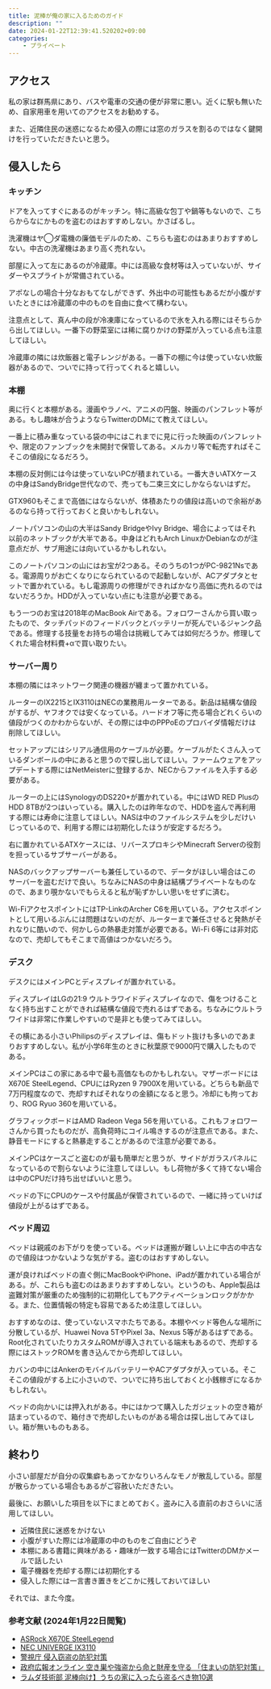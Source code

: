 ```yaml
---
title: 泥棒が俺の家に入るためのガイド
description: ""
date: 2024-01-22T12:39:41.520202+09:00
categories:
    - プライベート
---
```


## アクセス

私の家は群馬県にあり、バスや電車の交通の便が非常に悪い。近くに駅も無いため、自家用車を用いてのアクセスをお勧めする。

また、近隣住民の迷惑になるため侵入の際には窓のガラスを割るのではなく鍵開けを行っていただきたいと思う。

## 侵入したら

### キッチン

ドアを入ってすぐにあるのがキッチン。特に高級な包丁や鍋等もないので、こちらからなにかものを盗むのはおすすめしない。かさばるし。

洗濯機はヤ◯ダ電機の廉価モデルのため、こちらも盗むのはあまりおすすめしない。中古の洗濯機はあまり高く売れない。

部屋に入って左にあるのが冷蔵庫。中には高級な食材等は入っていないが、サイダーやスプライトが常備されている。

アポなしの場合十分なおもてなしができず、外出中の可能性もあるだが小腹がすいたときには冷蔵庫の中のものを自由に食べて構わない。

注意点として、真ん中の段が冷凍庫になっているので氷を入れる際にはそちらから出してほしい。一番下の野菜室には稀に腐りかけの野菜が入っている点も注意してほしい。

冷蔵庫の隣には炊飯器と電子レンジがある。一番下の棚に今は使っていない炊飯器があるので、ついでに持って行ってくれると嬉しい。

### 本棚

奥に行くと本棚がある。漫画やラノベ、アニメの円盤、映画のパンフレット等がある。もし趣味が合うようならTwitterのDMにて教えてほしい。

一番上に積み重なっている袋の中にはこれまでに見に行った映画のパンフレットや、限定のファンブックを未開封で保管してある。メルカリ等で転売すればそこそこの値段になるだろう。

本棚の反対側には今は使っていないPCが積まれている。一番大きいATXケースの中身はSandyBridge世代なので、売っても二束三文にしかならないはずだ。

GTX960もそこまで高価にはならないが、体積あたりの値段は高いので余裕があるのなら持って行っておくと良いかもしれない。

ノートパソコンの山の大半はSandy BridgeやIvy Bridge、場合によってはそれ以前のネットブックが大半である。中身はどれもArch LinuxかDebianなのが注意点だが、サブ用途には向いているかもしれない。

このノートパソコンの山にはお宝が2つある。そのうちの1つがPC-9821Nsである。電源周りがお亡くなりになられているので起動しないが、ACアダプタとセットで置かれている。もし電源周りの修理ができればかなり高価に売れるのではないだろうか。HDDが入っていない点にも注意が必要である。

もう一つのお宝は2018年のMacBook Airである。フォロワーさんから買い取ったもので、タッチパッドのフィードバックとバッテリーが死んでいるジャンク品である。修理する技量をお持ちの場合は挑戦してみては如何だろうか。修理してくれた場合材料費+αで買い取りたい。

### サーバー周り

本棚の隣にはネットワーク関連の機器が纏まって置かれている。

ルーターのIX2215とIX3110はNECの業務用ルーターである。新品は結構な値段がするが、ヤフオクでは安くなっている。ハードオフ等に売る場合どれくらいの値段がつくのかわからないが、その際には中のPPPoEのプロバイダ情報だけは削除してほしい。

セットアップにはシリアル通信用のケーブルが必要。ケーブルがたくさん入っているダンボールの中にあると思うので探し出してほしい。ファームウェアをアップデートする際にはNetMeisterに登録するか、NECからファイルを入手する必要がある。

ルーターの上にはSynologyのDS220+が置かれている。中にはWD RED PlusのHDD 8TBが2つはいっている。購入したのは昨年なので、HDDを盗んで再利用する際には寿命に注意してほしい。NASは中のファイルシステムを少しだけいじっているので、利用する際には初期化したほうが安定するだろう。

右に置かれているATXケースには、リバースプロキシやMinecraft Serverの役割を担っているサブサーバーがある。

NASのバックアップサーバーも兼任しているので、データがほしい場合はこのサーバーを盗むだけで良い。ちなみにNASの中身は結構プライベートなものなので、あまり覗かないでもらえると私が恥ずかしい思いをせずに済む。

Wi-FiアクセスポイントにはTP-LinkのArcher C6を用いている。アクセスポイントとして用いるぶんには問題はないのだが、ルーターまで兼任させると発熱がそれなりに酷いので、何かしらの熱暴走対策が必要である。Wi-Fi 6等には非対応なので、売却してもそこまで高値はつかないだろう。

### デスク

デスクにはメインPCとディスプレイが置かれている。

ディスプレイはLGの21:9 ウルトラワイドディスプレイなので、傷をつけることなく持ち出すことができれば結構な値段で売れるはずである。ちなみにウルトラワイドは非常に作業しやすいので是非とも使ってみてほしい。

その横にある小さいPhilipsのディスプレイは、傷もドット抜けも多いのであまりおすすめしない。私が小学6年生のときに秋葉原で9000円で購入したものである。

メインPCはこの家にある中で最も高価なものかもしれない。マザーボードにはX670E SteelLegend、CPUにはRyzen 9 7900Xを用いている。どちらも新品で7万円程度なので、売却すればそれなりの金額になると思う。冷却にも拘っており、ROG Ryuo 360を用いている。

グラフィックボードはAMD Radeon Vega 56を用いている。これもフォロワーさんから買ったものだが、高負荷時にコイル鳴きするのが注意点である。また、静音モードにすると熱暴走することがあるので注意が必要である。

メインPCはケースごと盗むのが最も簡単だと思うが、サイドがガラスパネルになっているので割らないように注意してほしい。もし荷物が多くて持てない場合は中のCPUだけ持ち出せばいいと思う。

ベッドの下にCPUのケースや付属品が保管されているので、一緒に持っていけば値段が上がるはずである。

### ベッド周辺

ベッドは親戚のお下がりを使っている。ベッドは運搬が難しい上に中古の中古なので値段はつかないような気がする。盗むのはおすすめしない。

運が良ければベッドの直ぐ側にMacBookやiPhone、iPadが置かれている場合がある。が、これらも盗むのはあまりおすすめしない。というのも、Apple製品は盗難対策が厳重のため強制的に初期化してもアクティベーションロックがかかる。また、位置情報の特定も容易であるため注意してほしい。

おすすめなのは、使っていないスマホたちである。本棚やベッド等色んな場所に分散しているが、Huawei Nova 5TやPixel 3a、Nexus 5等があるはずである。Root化されていたりカスタムROMが導入されている端末もあるので、売却する際にはストックROMを書き込んでから売却してほしい。

カバンの中にはAnkerのモバイルバッテリーやACアダプタが入っている。そこそこの値段がする上に小さいので、ついでに持ち出しておくと小銭稼ぎになるかもしれない。

ベッドの向かいには押入れがある。中にはかつて購入したガジェットの空き箱が詰まっているので、箱付きで売却したいものがある場合は探し出してみてほしい。箱が無いものもある。

## 終わり

小さい部屋だが自分の収集癖もあってかなりいろんなモノが散乱している。部屋が散らかっている場合もあるがご容赦いただきたい。

最後に、お願いした項目を以下にまとめておく。盗みに入る直前のおさらいに活用してほしい。

-   近隣住民に迷惑をかけない
-   小腹がすいた際には冷蔵庫の中のものをご自由にどうぞ
-   本棚にある書籍に興味がある・趣味が一致する場合にはTwitterのDMかメールで話したい
-   電子機器を売却する際には初期化する
-   侵入した際には一言書き置きをどこかに残しておいてほしい

それでは、また今度。

### 参考文献 (2024年1月22日閲覧)

-   [ASRock X670E SteelLegend](https://www.asrock.com/mb/AMD/X670E%20Steel%20Legend/index.jp.asp)
-   [NEC UNIVERGE IX3110](https://jpn.nec.com/univerge/ix/Info/ix3110.html)
-   [警視庁 侵入窃盗の防犯対策](https://www.keishicho.metro.tokyo.lg.jp/kurashi/higai/akisu/akisu.html)
-   [政府広報オンライン 空き巣や強盗から命と財産を守る 「住まいの防犯対策」](https://www.gov-online.go.jp/useful/article/202310/1.html)
-   [ラムダ技術部 泥棒向け】うちの家に入ったら盗るべき物10選](https://youtu.be/e6KOKUNu2T4)
